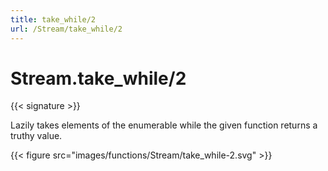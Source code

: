 ```yaml
---
title: take_while/2
url: /Stream/take_while/2
---
```


# Stream.take_while/2

{{< signature >}}

Lazily takes elements of the enumerable while the given function returns a truthy value.

{{< figure src="images/functions/Stream/take_while-2.svg" >}}

